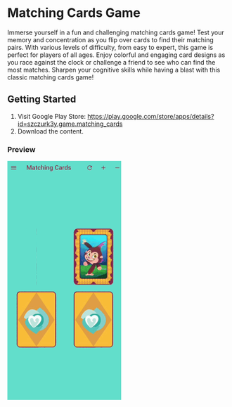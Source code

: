 # Matching Cards Game

Immerse yourself in a fun and challenging matching cards game! Test your memory and concentration as you flip over cards to find their matching pairs. 
With various levels of difficulty, from easy to expert, this game is perfect for players of all ages. Enjoy colorful and engaging card designs as you race against the clock or challenge a friend to see who can find the most matches. 
Sharpen your cognitive skills while having a blast with this classic matching cards game!

## Getting Started
1) Visit Google Play Store: https://play.google.com/store/apps/details?id=szczurk3y.game.matching_cards
3) Download the content.

### Preview
<img src="./demo.gif" alt="matchingCardsPreview">